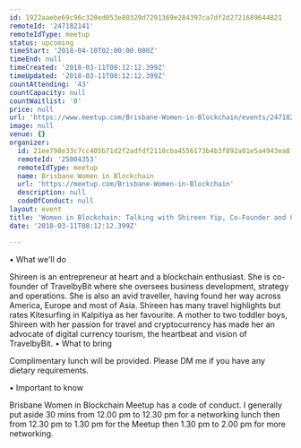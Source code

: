```yaml
---
id: 1922aaebe69c96c320ed053e80329d7291369e284397ca7df2d2721689644821
remoteId: '247182141'
remoteIdType: meetup
status: upcoming
timeStart: '2018-04-10T02:00:00.000Z'
timeEnd: null
timeCreated: '2018-03-11T08:12:12.399Z'
timeUpdated: '2018-03-11T08:12:12.399Z'
countAttending: '43'
countCapacity: null
countWaitlist: '0'
price: null
url: 'https://www.meetup.com/Brisbane-Women-in-Blockchain/events/247182141/'
image: null
venue: {}
organizer:
  id: 21ee798e33c7cc405b71d2f2adfdf2118cba4556173b4b3f892a01e5a4943ea8
  remoteId: '25004353'
  remoteIdType: meetup
  name: Brisbane Women in Blockchain
  url: 'https://meetup.com/Brisbane-Women-in-Blockchain'
  description: null
  codeOfConduct: null
layout: event
title: 'Women in Blockchain: Talking with Shireen Yip, Co-Founder and COO, TravelbyBit'
date: '2018-03-11T08:12:12.399Z'

---
```

<p>• What we'll do</p> <p>Shireen is an entrepreneur at heart and a blockchain enthusiast. She is co-founder of TravelbyBit where she oversees business development, strategy and operations. She is also an avid traveller, having found her way across America, Europe and most of Asia. Shireen has many travel highlights but rates Kitesurfing in Kalpitiya as her favourite. A mother to two toddler boys, Shireen with her passion for travel and cryptocurrency has made her an advocate of digital currency tourism, the heartbeat and vision of TravelbyBit. • What to bring</p> <p>Complimentary lunch will be provided. Please DM me if you have any dietary requirements.</p> <p>• Important to know</p> <p>Brisbane Women in Blockchain Meetup has a code of conduct. I generally put aside 30 mins from 12.00 pm to 12.30 pm for a networking lunch then from 12.30 pm to 1.30 pm for the Meetup then 1.30 pm to 2.00 pm for more networking.</p>
